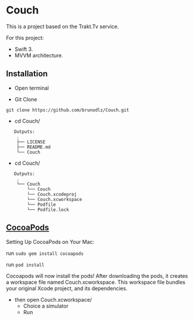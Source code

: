 # Couch

This is a project based on the Trakt.Tv service.

For this project: 
* Swift 3.
* MVVM architecture.

## Installation

- Open terminal

- Git Clone
```
git clone https://github.com/brunodlz/Couch.git
```

- cd Couch/
```
   Outputs:
    .
    ├── LICENSE
    ├── README.md
    └── Couch
```

- cd Couch/
```
   Outputs:
    .
    └── Couch
        └── Couch
        └── Couch.xcodeproj
        └── Couch.xcworkspace
        └── Podfile
        └── Podfile.lock
```
## [CocoaPods]

[CocoaPods]: http://cocoapods.org

Setting Up CocoaPods on Your Mac:

run `sudo gem install cocoapods`

run `pod install`

Cocoapods will now install the pods! After downloading the pods, it creates a workspace file named Couch.xcworkspace. This workspace file bundles your original Xcode project, and its dependencies.

- then open Couch.xcworkspace/
  * Choice a simulator
  * Run
